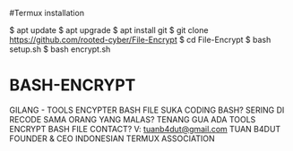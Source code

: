 #Termux installation

 $ apt update
 $ apt upgrade
 $ apt install git
 $ git clone https://github.com/rooted-cyber/File-Encrypt
 $ cd File-Encrypt
 $ bash setup.sh
 $ bash encrypt.sh
 
 # BASH-ENCRYPT
GILANG - TOOLS ENCYPTER BASH FILE
SUKA CODING BASH? SERING DI RECODE SAMA ORANG YANG MALAS?
TENANG GUA ADA TOOLS ENCRYPT BASH FILE
CONTACT? V: tuanb4dut@gmail.com
TUAN B4DUT FOUNDER & CEO INDONESIAN TERMUX ASSOCIATION
